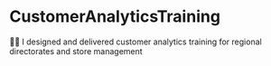 # CustomerAnalyticsTraining
🙋‍♂️ I designed and delivered customer analytics training for regional directorates and store management
